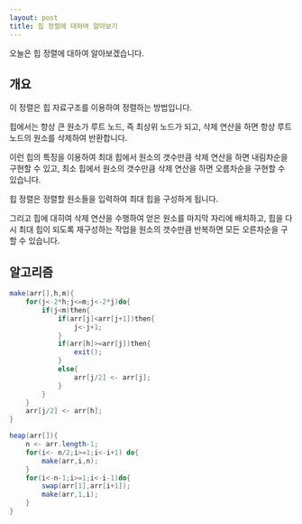 ```yaml
---
layout: post
title: 힙 정렬에 대하여 알아보기
---
```


오늘은 힙 정렬에 대하여 알아보겠습니다.

## 개요

이 정렬은 힙 자료구조를 이용하여 정렬하는 방법입니다.

힙에서는 항상 큰 원소가 루트 노드, 즉 최상위 노드가 되고, 삭제 연산을 하면 항상 루트 노드의 원소를 삭제하여 반환합니다.

이런 힙의 특징을 이용하여 최대 힙에서 원소의 갯수만큼 삭제 연산을 하면 내림차순을 구현할 수 있고, 최소 힙에서 원소의 갯수만큼 삭제 연산을 하면 오름차순을 구현할 수 있습니다.

힙 정렬은 정렬할 원소들을 입력하여 최대 힙을 구성하게 됩니다.

그리고 힙에 대히여 삭제 연산을 수행하여 얻은 원소를 마지막 자리에 배치하고, 힙을 다시 최대 힙이 되도록 재구성하는 작업을 원소의 갯수만큼 반복하면 모든 오른차순을 구할 수 있습니다.

## 알고리즘

```java
make(arr[],h,m){
    for(j<-2*h;j<=m;j<-2*j)do{
        if(j<m)then{
            if(arr[j]<arr[j+1])then{
                j<-j+1;
            }
            if(arr[h]>=arr[j])then{
                exit();
            }
            else{
                arr[j/2] <- arr[j];
            }
        }
    }
    arr[j/2] <- arr[h];
}

heap(arr[]){
    n <- arr.length-1;
    for(i<- n/2;i>=1;i<-i+1) do{
        make(arr,i,n);
    }
    for(i<-n-1;i>=1;i<-i-1)do{
        swap(arr[1],arr[i+1]);
        make(arr,1,i);
    }
}
```